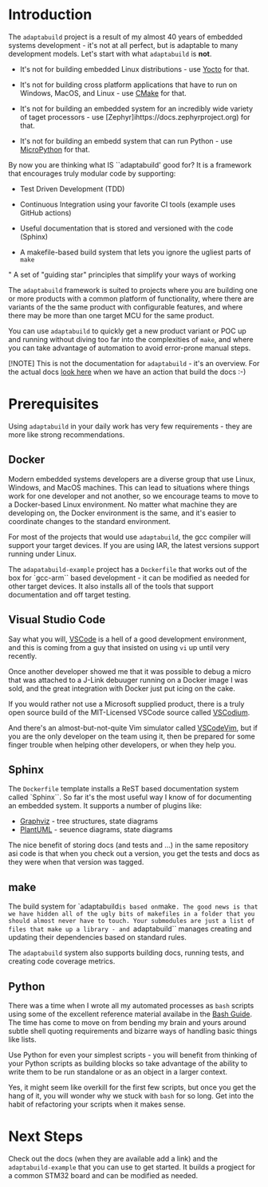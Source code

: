# Introduction

The ``adaptabuild`` project is a result of my almost 40 years of embedded
systems development - it's not at all perfect, but is adaptable to many
development models. Let's start with what ``adaptabuild`` is **not**.

* It's not for building embedded Linux distributions - use
  [Yocto](https://www.yoctoproject.org) for that.

* It's not for building cross platform applications that have to run
  on Windows, MacOS, and Linux - use  [CMake](https://cmake.org) for that.

* It's not for building an embedded system for an incredibly wide variety
  of taget processors - use [Zephyr]ihttps://docs.zephyrproject.org) for that.

* It's not for building an embedd system that can run Python - use
  [MicroPython](https://micropython.org/) for that. 

By now you are thinking what IS ``adaptabuild' good for? It is a framework
that encourages truly modular code by supporting:

* Test Driven Development (TDD)

* Continuous Integration using your favorite CI tools (example uses GitHub actions)

* Useful documentation that is stored and versioned with the code (Sphinx)

* A makefile-based build system that lets you ignore the ugliest parts of ``make``

" A set of "guiding star" principles that simplify your ways of working

The ``adaptabuild`` framework is suited to projects where you are building
one or more products with a common platform of functionality, where there are
variants of the the same product with configurable features, and where there
may be more than one target MCU for the same product.

You can use ``adaptabuild`` to quickly get a new product variant or POC up
and running without diving too far into the complexities of ``make``, and where
you can take advantage of automation to avoid error-prone manual steps.

[!NOTE]
This is not the documentation for ``adaptabuild`` - it's an overview. For the
actual docs [look here](https://github.com/rhempel/adaptabuild) when we have an
action that build the docs :-)

# Prerequisites

Using ``adaptabuild`` in your daily work has very few requirements - they are
more like strong recommendations.

## Docker

Modern embedded systems developers are a diverse group that use Linux,
Windows, and MacOS machines. This can lead to situations where things
work for one developer and not another, so we encourage teams to move
to a Docker-based Linux environment. No matter what machine they are developing
on, the Docker environment is the same, and it's easier to coordinate
changes to the standard environment.

For most of the projects that would use ``adaptabuild``, the gcc compiler will
support your target devices. If you are using IAR, the latest versions support
running under Linux.

The ``adapatabuild-example`` project has a ``Dockerfile`` that works out
of the box for `gcc-arm`` based development - it can be modified as needed for
other target devices. It also installs all of the tools that support documentation
and off target testing.

## Visual Studio Code

Say what you will, [VSCode](https://code.visualstudio.com/) is a hell of a
good development environment, and this is coming from a guy that insisted 
on using ``vi`` up until very recently.

Once another developer showed me that it was possible to debug a micro that
was attached to a J-Link debuuger running on a Docker image I was sold, and the
great integration with Docker just put icing on the cake.

If you would rather not use a Microsoft supplied product, there is a truly
open source build of the MIT-Licensed VSCode source called [VSCodium](https://vscodium.com/).

And there's an almost-but-not-quite Vim simulator called
[VSCodeVim](https://github.com/VSCodeVim/Vimcode), but if you are the
only developer on the team using it, then be prepared for some finger trouble
when helping other developers, or when they help you.

## Sphinx

The ``Dockerfile`` template installs a ReST based documentation system called
`Sphinx``. So far it's the most useful way I know of for documenting an embedded
system. It supports a number of plugins like:

* [Graphviz](https://graphviz.org/) - tree structures, state diagrams
* [PlantUML](https://plantuml.com/) - seuence diagrams, state diagrams

The nice benefit of storing docs (and tests and ...) in the same repository asi
code is that when you check out a version, you get the tests and docs as they were
when that version was tagged.

## make

The build system for `adaptabuild`` is based on ``make``. The good news is that
we have hidden all of the ugly bits of makefiles in a folder that you should
almost never have to touch. Your submodules are just a list of files that
make up a library - and ``adaptabuild`` manages creating and updating their
dependencies based on standard rules.

The ``adaptabuild`` system also supports building docs, running tests, and creating
code coverage metrics.

## Python

There was a time when I wrote all my automated processes as ``bash`` scripts using
some of the excellent reference material availabe in the
[Bash Guide](https://mywiki.wooledge.org/BashGuide). The time has come to
move on from bending my brain and yours around subtle shell quoting requirements
and bizarre ways of handling basic things like lists.

Use Python for even your simplest scripts - you will benefit from thinking of your
Python scripts as building blocks so take advantage of the ability to write
them to be run standalone or as an object in a larger context.

Yes, it might seem like overkill for the first few scripts, but once you
get the hang of it, you will wonder why we stuck with ``bash`` for so long. Get
into the habit of refactoring your scripts when it makes sense.

# Next Steps

Check out the docs (when they are available add a link) and the ``adaptabuild-example``
that you can use to get started. It builds a progject for a common STM32 board
and can be modified as needed.
